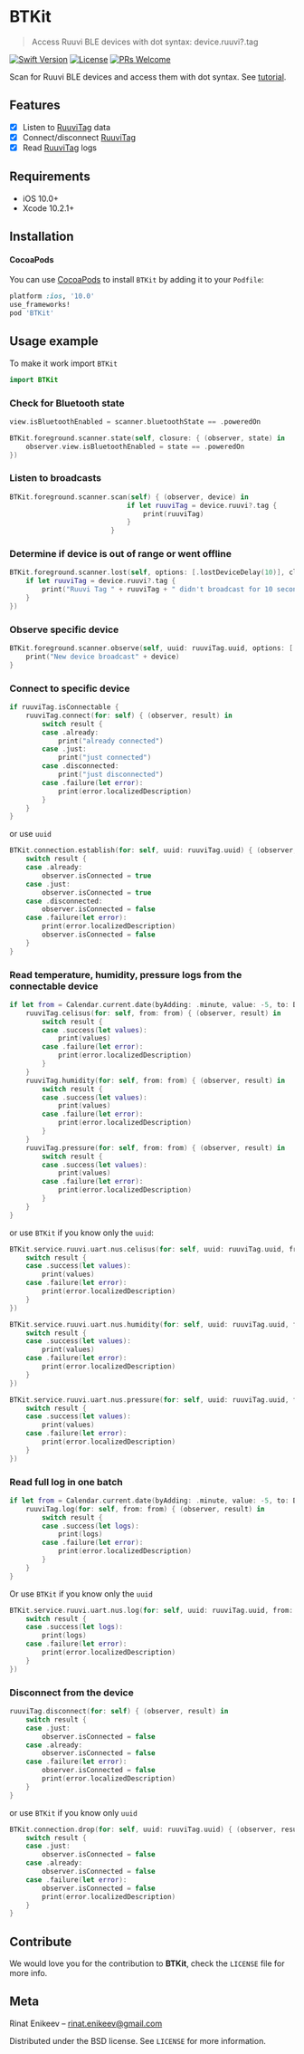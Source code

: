 # BTKit
> Access Ruuvi BLE devices with dot syntax: device.ruuvi?.tag

[![Swift Version][swift-image]][swift-url]
[![License][license-image]][license-url]
[![PRs Welcome](https://img.shields.io/badge/PRs-welcome-brightgreen.svg?style=flat-square)](http://makeapullrequest.com)

Scan for Ruuvi BLE devices and access them with dot syntax. See [tutorial](https://medium.com/btkit-swift-framework-for-ble/tutorial-ios-ruuvitag-listener-f55952b49c6a). 

## Features

- [x] Listen to [RuuviTag](https://ruuvi.com/index.php?id=2) data
- [x] Connect/disconnect [RuuviTag](https://ruuvi.com/index.php?id=2) 
- [x] Read [RuuviTag](https://ruuvi.com/index.php?id=2) logs 

## Requirements

- iOS 10.0+
- Xcode 10.2.1+

## Installation

#### CocoaPods
You can use [CocoaPods](http://cocoapods.org/) to install `BTKit` by adding it to your `Podfile`:

```ruby
platform :ios, '10.0'
use_frameworks!
pod 'BTKit'
```

## Usage example

To make it work import `BTKit` 

``` swift
import BTKit
```

### Check for Bluetooth state

```swift
view.isBluetoothEnabled = scanner.bluetoothState == .poweredOn

BTKit.foreground.scanner.state(self, closure: { (observer, state) in
    observer.view.isBluetoothEnabled = state == .poweredOn
})
```

### Listen to broadcasts

```swift
BTKit.foreground.scanner.scan(self) { (observer, device) in
                             if let ruuviTag = device.ruuvi?.tag {
                                 print(ruuviTag)
                             }
                         }
```

### Determine if device is out of range or went offline

```swift
BTKit.foreground.scanner.lost(self, options: [.lostDeviceDelay(10)], closure: { (observer, device) in
    if let ruuviTag = device.ruuvi?.tag {
        print("Ruuvi Tag " + ruuviTag + " didn't broadcast for 10 seconds")
    }
})
```

### Observe specific device

```swift
BTKit.foreground.scanner.observe(self, uuid: ruuviTag.uuid, options: [.callbackQueue(.untouch)]) { (observer, device) in
    print("New device broadcast" + device)
}
```

### Connect to specific device

```swift
if ruuviTag.isConnectable {
    ruuviTag.connect(for: self) { (observer, result) in
        switch result {
        case .already:
            print("already connected")
        case .just:
            print("just connected")
        case .disconnected:
            print("just disconnected")
        case .failure(let error):
            print(error.localizedDescription)
        }
    }
}
```
or use `uuid` 

```swift
BTKit.connection.establish(for: self, uuid: ruuviTag.uuid) { (observer, result) in
    switch result {
    case .already:
        observer.isConnected = true
    case .just:
        observer.isConnected = true
    case .disconnected:
        observer.isConnected = false
    case .failure(let error):
        print(error.localizedDescription)
        observer.isConnected = false
    }
}
```

### Read temperature, humidity, pressure logs from the connectable device

```swift
if let from = Calendar.current.date(byAdding: .minute, value: -5, to: Date()) {
    ruuviTag.celisus(for: self, from: from) { (observer, result) in
        switch result {
        case .success(let values):
            print(values)
        case .failure(let error):
            print(error.localizedDescription)
        }
    }
    ruuviTag.humidity(for: self, from: from) { (observer, result) in
        switch result {
        case .success(let values):
            print(values)   
        case .failure(let error):
            print(error.localizedDescription)
        }
    }
    ruuviTag.pressure(for: self, from: from) { (observer, result) in
        switch result {
        case .success(let values):
            print(values)
        case .failure(let error):
            print(error.localizedDescription)
        }
    }
}
```

or use `BTKit` if you know only the `uuid`:

```swift
BTKit.service.ruuvi.uart.nus.celisus(for: self, uuid: ruuviTag.uuid, from: from, result: { (observer, result) in
    switch result {
    case .success(let values):
        print(values)
    case .failure(let error):
        print(error.localizedDescription)
    }
})

BTKit.service.ruuvi.uart.nus.humidity(for: self, uuid: ruuviTag.uuid, from: from, result: { (observer, result) in
    switch result {
    case .success(let values):
        print(values)
    case .failure(let error):
        print(error.localizedDescription)
    }
})

BTKit.service.ruuvi.uart.nus.pressure(for: self, uuid: ruuviTag.uuid, from: from, result: { (observer, result) in
    switch result {
    case .success(let values):
        print(values)
    case .failure(let error):
        print(error.localizedDescription)
    }
})
```

### Read full log in one batch

```swift
if let from = Calendar.current.date(byAdding: .minute, value: -5, to: Date()) {
    ruuviTag.log(for: self, from: from) { (observer, result) in
        switch result {
        case .success(let logs):
            print(logs)
        case .failure(let error):
            print(error.localizedDescription)
        }
    }
}
```

Or use `BTKit` if you know only the `uuid`

```swift
BTKit.service.ruuvi.uart.nus.log(for: self, uuid: ruuviTag.uuid, from: from, result: { (observer, result) in
    switch result {
    case .success(let logs):
        print(logs)
    case .failure(let error):
        print(error.localizedDescription)
    }
})
```

### Disconnect from the device

```swift
ruuviTag.disconnect(for: self) { (observer, result) in
    switch result {
    case .just:
        observer.isConnected = false
    case .already:
        observer.isConnected = false
    case .failure(let error):
        observer.isConnected = false
        print(error.localizedDescription)
    }
}
```

or use `BTKit` if you know only `uuid`

```swift
BTKit.connection.drop(for: self, uuid: ruuviTag.uuid) { (observer, result) in
    switch result {
    case .just:
        observer.isConnected = false
    case .already:
        observer.isConnected = false
    case .failure(let error):
        observer.isConnected = false
        print(error.localizedDescription)
    }
}
```

## Contribute

We would love you for the contribution to **BTKit**, check the ``LICENSE`` file for more info.

## Meta

Rinat Enikeev – rinat.enikeev@gmail.com

Distributed under the BSD license. See ``LICENSE`` for more information.

[swift-image]:https://img.shields.io/badge/swift-5.0-orange.svg
[swift-url]: https://swift.org/
[license-image]: https://img.shields.io/badge/License-BSD-blue.svg
[license-url]: LICENSE
